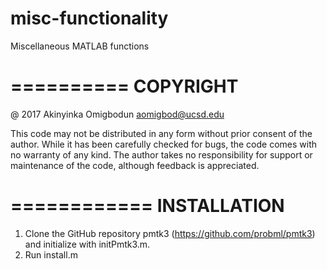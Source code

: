 # misc-functionality
Miscellaneous MATLAB functions

==========
COPYRIGHT
==========

@ 2017 Akinyinka Omigbodun	aomigbod@ucsd.edu
       
This code may not be distributed in any form without prior consent
of the author.  While it has been carefully checked for bugs, the
code comes with no warranty of any kind.  The author takes no 
responsibility for support or maintenance of the code, although feedback
is appreciated.  

============
INSTALLATION
============

1. Clone the GitHub repository pmtk3 (https://github.com/probml/pmtk3) and
   initialize with initPmtk3.m.
2. Run install.m